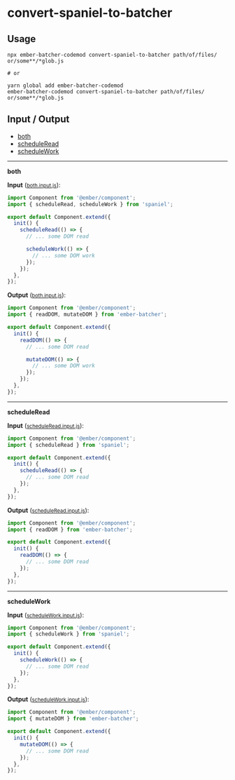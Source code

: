 # convert-spaniel-to-batcher


## Usage

```
npx ember-batcher-codemod convert-spaniel-to-batcher path/of/files/ or/some**/*glob.js

# or

yarn global add ember-batcher-codemod
ember-batcher-codemod convert-spaniel-to-batcher path/of/files/ or/some**/*glob.js
```

## Input / Output

<!--FIXTURES_TOC_START-->
* [both](#both)
* [scheduleRead](#scheduleRead)
* [scheduleWork](#scheduleWork)
<!--FIXTURES_TOC_END-->

<!--FIXTURES_CONTENT_START-->
---
<a id="both">**both**</a>

**Input** (<small>[both.input.js](transforms/convert-spaniel-to-batcher/__testfixtures__/both.input.js)</small>):
```js
import Component from '@ember/component';
import { scheduleRead, scheduleWork } from 'spaniel';

export default Component.extend({
  init() {
    scheduleRead(() => {
      // ... some DOM read

      scheduleWork(() => {
        // ... some DOM work
      });
    });
  },
});

```

**Output** (<small>[both.input.js](transforms/convert-spaniel-to-batcher/__testfixtures__/both.output.js)</small>):
```js
import Component from '@ember/component';
import { readDOM, mutateDOM } from 'ember-batcher';

export default Component.extend({
  init() {
    readDOM(() => {
      // ... some DOM read

      mutateDOM(() => {
        // ... some DOM work
      });
    });
  },
});

```
---
<a id="scheduleRead">**scheduleRead**</a>

**Input** (<small>[scheduleRead.input.js](transforms/convert-spaniel-to-batcher/__testfixtures__/scheduleRead.input.js)</small>):
```js
import Component from '@ember/component';
import { scheduleRead } from 'spaniel';

export default Component.extend({
  init() {
    scheduleRead(() => {
      // ... some DOM read
    });
  },
});

```

**Output** (<small>[scheduleRead.input.js](transforms/convert-spaniel-to-batcher/__testfixtures__/scheduleRead.output.js)</small>):
```js
import Component from '@ember/component';
import { readDOM } from 'ember-batcher';

export default Component.extend({
  init() {
    readDOM(() => {
      // ... some DOM read
    });
  },
});

```
---
<a id="scheduleWork">**scheduleWork**</a>

**Input** (<small>[scheduleWork.input.js](transforms/convert-spaniel-to-batcher/__testfixtures__/scheduleWork.input.js)</small>):
```js
import Component from '@ember/component';
import { scheduleWork } from 'spaniel';

export default Component.extend({
  init() {
    scheduleWork(() => {
      // ... some DOM read
    });
  },
});

```

**Output** (<small>[scheduleWork.input.js](transforms/convert-spaniel-to-batcher/__testfixtures__/scheduleWork.output.js)</small>):
```js
import Component from '@ember/component';
import { mutateDOM } from 'ember-batcher';

export default Component.extend({
  init() {
    mutateDOM(() => {
      // ... some DOM read
    });
  },
});

```
<!--FIXTURE_CONTENT_END-->